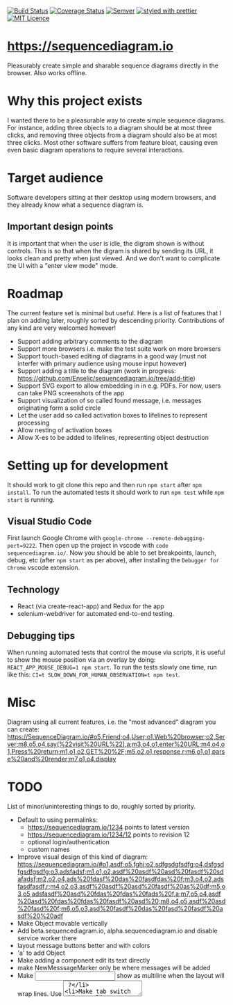 [![Build Status](https://travis-ci.org/Enselic/sequencediagram.io.svg?branch=master)](https://travis-ci.org/Enselic/sequencediagram.io)
[![Coverage Status](https://coveralls.io/repos/github/Enselic/sequencediagram.io/badge.svg?branch=master-with-code-coverage)](https://coveralls.io/github/Enselic/sequencediagram.io?branch=master-with-code-coverage)
[![Semver](http://img.shields.io/SemVer/2.0.0.png)](http://semver.org/spec/v2.0.0.html)
[![styled with prettier](https://img.shields.io/badge/styled_with-prettier-ff69b4.svg)](https://github.com/prettier/prettier)
[![MIT Licence](https://badges.frapsoft.com/os/mit/mit.png?v=103)](https://opensource.org/licenses/mit-license.php)

https://sequencediagram.io
==========================

Pleasurably create simple and sharable sequence diagrams directly in the browser. Also works offline.


Why this project exists
=======================

I wanted there to be a pleasurable way to create simple sequence diagrams.
For instance, adding three objects to a diagram should be at most three clicks,
and removing three objects from a diagram should also be at most three clicks.
Most other software suffers from feature bloat, causing even even basic diagram operations
to require several interactions.


Target audience
===============

Software developers sitting at their desktop using modern browsers, and they
already know what a sequence diagram is.

Important design points
-----------------------

It is important that when the user is idle, the digram shown is without controls.
This is so that when the digram is shared by sending its URL, it looks clean and pretty when just viewed.
And we don't want to complicate the UI with a "enter view mode" mode.


Roadmap
=======

The current feature set is minimal but useful.
Here is a list of features that I plan on adding later, roughly sorted by descending priority.
Contributions of any kind are very welcomed however!

- Support adding arbitrary comments to the diagram
- Support more browsers i.e. make the test suite work on more browsers
- Support touch-based editing of diagrams in a good way (must not interfer with primary audience using mouse input however)
- Support adding a title to the diagram (work in progress: https://github.com/Enselic/sequencediagram.io/tree/add-title)
- Support SVG export to allow embedding in in e.g. PDFs. For now, users can take PNG screenshots of the app
- Support visualization of so called found message, i.e. messages originating form a solid circle
- Let the user add so called activation boxes to lifelines to represent processing
- Allow nesting of activation boxes
- Allow X-es to be added to lifelines, representing object destruction


Setting up for development
==========================

It should work to git clone this repo and then run `npm start` after `npm install`.
To run the automated tests it should work to run `npm test` while `npm start` is
running.

Visual Studio Code
------------------

First launch Google Chrome with `google-chrome --remote-debugging-port=9222`.
Then open up the project in vscode with `code sequencediagram.io/`. Now you
should be able to set breakpoints, launch, debug, etc (after `npm start` as per
above), after installing the `Debugger for Chrome` vscode extension.

Technology
----------

- React (via create-react-app) and Redux for the app
- selenium-webdriver for automated end-to-end testing.

Debugging tips
--------------

When running automated tests that control the mouse via scripts, it is
useful to show the mouse position via an overlay by doing: `REACT_APP_MOUSE_DEBUG=1 npm start`. To run the tests slowly one time, run like this: `CI=t SLOW_DOWN_FOR_HUMAN_OBSERVATION=t npm test`.


Misc
====

Diagram using all current features, i.e. the "most advanced" diagram you can create:
https://SequenceDiagram.io/#o5,Friend;o4,User;o1,Web%20browser;o2,Server;m8,o5,o4,say(%22visit%20URL%22),a;m3,o4,o1,enter%20URL;m4,o4,o1,Press%20return;m1,o1,o2,GET%20%2F;m5,o2,o1,response,r;m6,o1,o1,parse%20and%20render;m7,o1,o4,display


TODO
====

List of minor/uninteresting things to do, roughly sorted by priority.
- Default to using permalinks:
  - https://sequencediagram.io/1234 points to latest version
  - https://sequencediagram.io/1234/12 points to revision 12
  - optional login/authentication
  - custom names
- Improve visual design of this kind of diagram: https://sequencediagram.io/#o1,asdf;o5,fghj;o2,sdfgsdgfsdfg;o4,dsfgsdfgsdfgsdfg;o3,adsfadsf;m1,o1,o2,asdf%20asdf%20asd%20fasdf%20sdafadsf;m2,o2,o4,ads%20fdasf%20das%20fasdfdas%20f;m3,o4,o2,adsfasdfasdf,r;m4,o2,o3,asdf%20asdf%20asd%20fasdf%20as%20df;m5,o3,o5,adsfasdf%20asd%20fdas%20fdas%20fads%20f,a;m7,o5,o4,asdf%20asd%20fdas%20fdas%20fasdf%20asd%20;m8,o4,o5,asdf%20asd%20fasd%20f;m6,o5,o3,asd%20fasdf%20das%20fasd%20fasdf%20asdf%20%20adf
- Make Object movable vertically
- Add beta.sequencediagram.io, alpha.sequencediagram.io and disable service worker there
- layout message buttons better and with colors
- 'a' to add Object
- Make adding a component edit its text directly
- make NewMesssageMarker only be where messages will be added
- Make <input /> show as multiline when the layout will wrap lines. Use <textarea /> ?
- Make tab switch objects
- Create a more accurate text measurer
- Make messages movable horizontally
- compare ourselves with websequencediagram dot com, our main competitor
